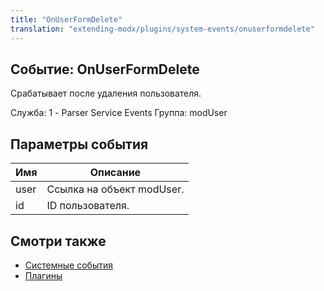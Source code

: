 ```yaml
---
title: "OnUserFormDelete"
translation: "extending-modx/plugins/system-events/onuserformdelete"
---
```


## Событие: OnUserFormDelete

Срабатывает после удаления пользователя.

Служба: 1 - Parser Service Events
Группа: modUser

## Параметры события

| Имя  | Описание                  |
| ---- | ------------------------- |
| user | Ссылка на объект modUser. |
| id   | ID  пользователя.         |

## Смотри также

- [Системные события](extending-modx/plugins/system-events "Системные события")
- [Плагины](extending-modx/plugins "Плагины")
